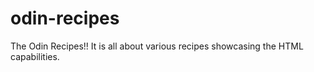 # odin-recipes
The Odin Recipes!! It is all about various recipes showcasing the HTML capabilities.
 